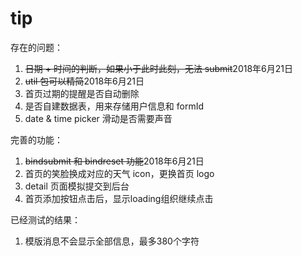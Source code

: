 # tip
存在的问题：
1.  ~~日期 + 时间的判断，如果小于此时此刻，无法 submit~~2018年6月21日
2.  ~~util 包可以精简~~2018年6月21日
3. 首页过期的提醒是否自动删除
4. 是否自建数据表，用来存储用户信息和 formId
5. date & time picker 滑动是否需要声音

完善的功能：
1.  ~~bindsubmit 和 bindreset 功能~~2018年6月21日
2. 首页的笑脸换成对应的天气 icon，更换首页 logo
3. detail 页面模拟提交到后台
4. 首页添加按钮点击后，显示loading组织继续点击

已经测试的结果：
1. 模版消息不会显示全部信息，最多380个字符
